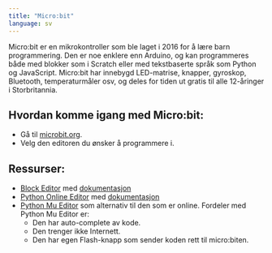 ```yaml
---
title: "Micro:bit"
language: sv
---
```


Micro:bit er en mikrokontroller som ble laget i 2016 for å lære barn programmering.
Den er noe enklere enn Arduino, og kan programmeres både med blokker som i Scratch eller med tekstbaserte
språk som Python og JavaScript. Micro:bit har innebygd LED-matrise, knapper, gyroskop, Bluetooth,
temperaturmåler osv, og deles for tiden ut gratis til alle 12-åringer i Storbritannia.

## Hvordan komme igang med Micro:bit:

- Gå til [microbit.org](https://www.microbit.org/no/code).
- Velg den editoren du ønsker å programmere i.

## Ressurser:

- [Block Editor](https://www.microbit.co.uk/app/#create:xczaux) med [dokumentasjon](https://www.microbit.co.uk/blocks/contents)
- [Python Online Editor](http://python.microbit.org/) med [dokumentasjon](http://microbit-micropython.readthedocs.io)
- [Python Mu Editor](http://codewith.mu/) som alternativ til den som er online. Fordeler med Python Mu Editor er:
    - Den har auto-complete av kode.
	- Den trenger ikke Internett.
	- Den har egen Flash-knapp som sender koden rett til micro:biten.
